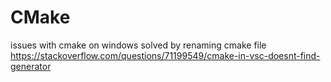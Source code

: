 # CMake 

issues with cmake on windows solved by renaming cmake file https://stackoverflow.com/questions/71199549/cmake-in-vsc-doesnt-find-generator